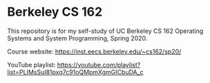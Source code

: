 # Berkeley CS 162

This repository is for my self-study of UC Berkeley CS 162 Operating Systems and System Programming, Spring 2020.

Course website:
https://inst.eecs.berkeley.edu/~cs162/sp20/

YouTube playlist:
https://youtube.com/playlist?list=PLIMsSuI81pxq7c91oQMpmXgmGICbuDA_c
